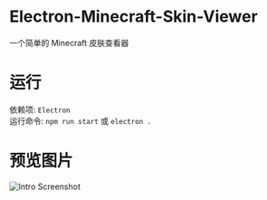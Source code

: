 # Electron-Minecraft-Skin-Viewer
一个简单的 Minecraft 皮肤查看器

# 运行
依赖项: `Electron`  
运行命令: `npm run start` 或 `electron .`

# 预览图片
![Intro Screenshot](https://static.nlrdev.top/miscs/skin-screenshot.webp)
